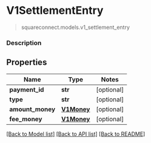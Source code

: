 # V1SettlementEntry
> squareconnect.models.v1_settlement_entry

### Description

## Properties
Name | Type | Notes
------------ | ------------- | -------------
**payment_id** | **str** | [optional] 
**type** | **str** | [optional] 
**amount_money** | [**V1Money**](V1Money.md) | [optional] 
**fee_money** | [**V1Money**](V1Money.md) | [optional] 

[[Back to Model list]](../README.md#documentation-for-models) [[Back to API list]](../README.md#documentation-for-api-endpoints) [[Back to README]](../README.md)


